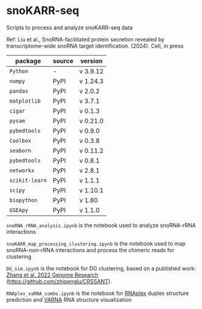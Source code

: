 # snoKARR-seq
Scripts to process and analyze snoKARR-seq data

Ref: Liu et al., SnoRNA-facilitated protein secretion revealed by transcriptome-wide snoRNA target identification. (2024). Cell, in press

| package | source | version |
|---|---|---|
|`Python`| 	-	|v 3.9.12|
|`numpy`	|PyPI|	v 1.24.3|
|`pandas`	|PyPI|	v 2.0.2|
|`matplotlib`	|PyPI|	v 3.7.1|
|`cigar`	|PyPI|	v 0.1.3|
|`pysam`	|PyPI|	v 0.21.0|
|`pybedtools`	|PyPI|	v 0.9.0|
|`Coolbox`	|PyPI|	v 0.3.8|
|`seaborn`	|PyPI|	v 0.11.2|
|`pybedtools`	|PyPI|	v 0.8.1|
|`networkx`	|PyPI|	v 2.8.1|
|`scikit-learn`	|PyPI|	v 1.1.1|
|`scipy`	|PyPI|	v 1.10.1|
|`biopython`	|PyPI|	v 1.80|
|`GSEApy`	|PyPI|	v 1.1.0|


`snoRNA_rRNA_analysis.ipynb` is the notebook used to analyze snoRNA-rRNA interactions

`snoKARR_map_processing_clustering.ipynb` is the notebook used to map snoRNA-non-rRNA interactions and process the chimeric reads for clustering

`DG_sim.ipynb` is the notebook for DG clustering, based on a published work: [Zhang et al. 2022 Genome Research](https://genome.cshlp.org/content/early/2022/03/24/gr.275979.121.abstract) (https://github.com/zhipenglu/CRSSANT).

`RNAplex_vaRNA_combo.ipynb` is the notebook for [RNAplex](https://www.tbi.univie.ac.at/RNA/RNAplex.1.html) duplex structure prediction and [VARNA](https://varna.lisn.upsaclay.fr/index.php?lang=en&page=home&css=varna) RNA structure visualization
